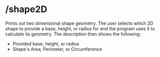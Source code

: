 # /shape2D

  Prints out two dimensional shape geometry. The user selects which 2D shape to provide a base, height, or radius for and the program uses it to calculate its geometry. The description then shows the following:

- Provided base, height, or radius
- Shape's Area, Perimeter, or Circumference
